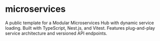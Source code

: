 # microservices
A public template for a Modular Microservices Hub with dynamic service loading. Built with TypeScript, Nest.js, and Vitest. Features plug-and-play service architecture and versioned API endpoints.
